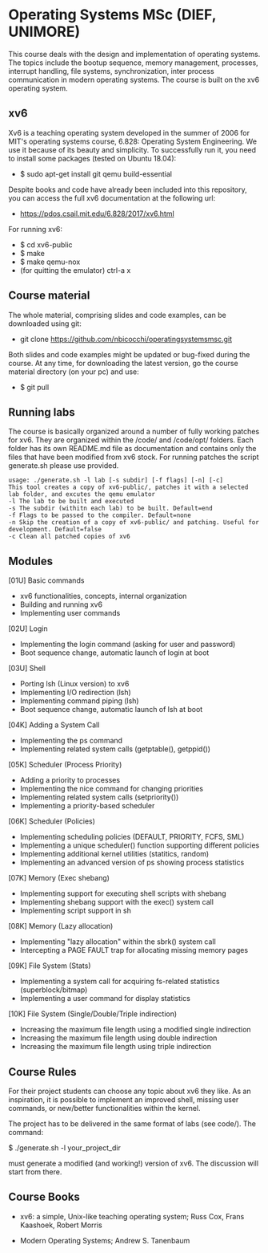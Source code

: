 # Operating Systems MSc (DIEF, UNIMORE) #
This course deals with the design and implementation of operating systems. 
The topics include the bootup sequence, memory management, processes, interrupt handling, file systems, synchronization, inter process communication in modern operating systems. 
The course is built on the xv6 operating system.


## xv6 ##
Xv6 is a teaching operating system developed in the summer of 2006 for MIT's operating systems course, 6.828: Operating System Engineering. 
We use it because of its beauty and simplicity. To successfully run it, you need to install some packages (tested on Ubuntu 18.04):

* $ sudo apt-get install git qemu build-essential 

Despite books and code have already been included into this repository, you can access the full xv6 documentation at the following url:

* https://pdos.csail.mit.edu/6.828/2017/xv6.html

For running xv6:

* $ cd xv6-public
* $ make
* $ make qemu-nox
* (for quitting the emulator) ctrl-a x


## Course material ##
The whole material, comprising slides and code examples, can be downloaded using git:

* git clone https://github.com/nbicocchi/operatingsystemsmsc.git

Both slides and code examples might be updated or bug-fixed during the course. At any time, for downloading the latest version, go the course material directory (on your pc) and use:

* $ git pull


## Running labs ##
The course is basically organized around a number of fully working patches for xv6. They are organized within the /code/ and /code/opt/ folders. Each folder has its own README.md file as documentation and contains only the files that have been modified from xv6 stock. For running patches the script generate.sh please use provided.

```
usage: ./generate.sh -l lab [-s subdir] [-f flags] [-n] [-c]
This tool creates a copy of xv6-public/, patches it with a selected lab folder, and excutes the qemu emulator
-l The lab to be built and executed
-s The subdir (withitn each lab) to be built. Default=end
-f Flags to be passed to the compiler. Default=none
-n Skip the creation of a copy of xv6-public/ and patching. Useful for development. Default=false
-c Clean all patched copies of xv6
```

## Modules ##
[01U] Basic commands

* xv6 functionalities, concepts, internal organization
* Building and running xv6
* Implementing user commands

[02U] Login

* Implementing the login command (asking for user and password)
* Boot sequence change, automatic launch of login at boot

[03U] Shell

* Porting lsh (Linux version) to xv6
* Implementing I/O redirection (lsh)
* Implementing command piping (lsh)
* Boot sequence change, automatic launch of lsh at boot

[04K] Adding a System Call

* Implementing the ps command
* Implementing related system calls (getptable(), getppid())

[05K] Scheduler (Process Priority)

* Adding a priority to processes
* Implementing the nice command for changing priorities
* Implementing related system calls (setpriority())
* Implementing a priority-based scheduler

[06K] Scheduler (Policies)

* Implementing scheduling policies (DEFAULT, PRIORITY, FCFS, SML)
* Implementing a unique scheduler() function supporting different policies
* Implementing additional kernel utilities (statitics, random)
* Implementing an advanced version of ps showing process statistics

[07K] Memory (Exec shebang)

* Implementing support for executing shell scripts with shebang
* Implementing shebang support with the exec() system call
* Implementing script support in sh

[08K] Memory (Lazy allocation)

* Implementing "lazy allocation" within the sbrk() system call
* Intercepting a PAGE FAULT trap for allocating missing memory pages

[09K] File System (Stats)

* Implementing a system call for acquiring fs-related statistics (superblock/bitmap)
* Implementing a user command for display statistics

[10K] File System (Single/Double/Triple indirection)

* Increasing the maximum file length using a modified single indirection
* Increasing the maximum file length using double indirection
* Increasing the maximum file length using triple indirection

## Course Rules ##
For their project students can choose any topic about xv6 they like. As an inspiration, it is possible to implement an improved shell, missing user commands, or new/better functionalities within the kernel.

The project has to be delivered in the same format of labs (see code/). The command: 

$ ./generate.sh -l your_project_dir 

must generate a modified (and working!) version of xv6. The discussion will start from there.


## Course Books ##
* xv6: a simple, Unix-like teaching operating system; Russ Cox, Frans Kaashoek, Robert Morris 

* Modern Operating Systems; Andrew S. Tanenbaum 
